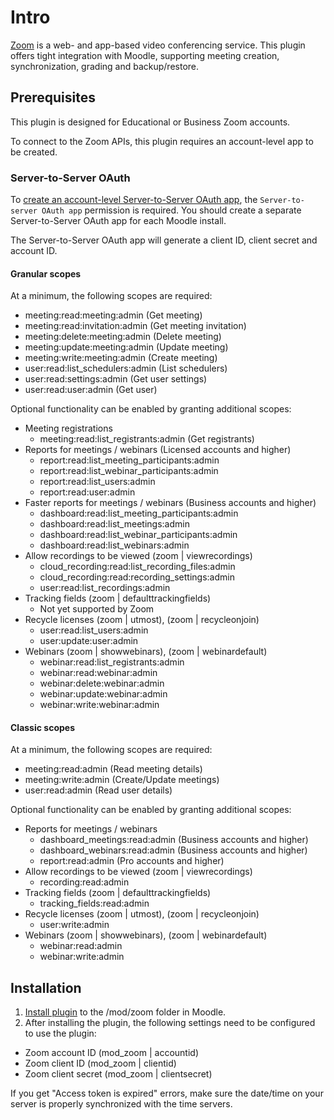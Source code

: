 # Intro

[Zoom](https://zoom.us) is a web- and app-based video conferencing service. This
plugin offers tight integration with Moodle, supporting meeting creation,
synchronization, grading and backup/restore.

## Prerequisites

This plugin is designed for Educational or Business Zoom accounts.

To connect to the Zoom APIs, this plugin requires an account-level app to be
created.

### Server-to-Server OAuth
To [create an account-level Server-to-Server OAuth app](https://developers.zoom.us/docs/internal-apps/create/), the `Server-to-server OAuth app`
permission is required. You should create a separate Server-to-Server OAuth app for each Moodle install.

The Server-to-Server OAuth app will generate a client ID, client secret and account ID.

#### Granular scopes
At a minimum, the following scopes are required:

- meeting:read:meeting:admin (Get meeting)
- meeting:read:invitation:admin (Get meeting invitation)
- meeting:delete:meeting:admin (Delete meeting)
- meeting:update:meeting:admin (Update meeting)
- meeting:write:meeting:admin (Create meeting)
- user:read:list_schedulers:admin (List schedulers)
- user:read:settings:admin (Get user settings)
- user:read:user:admin (Get user)

Optional functionality can be enabled by granting additional scopes:

- Meeting registrations
    - meeting:read:list_registrants:admin (Get registrants)
- Reports for meetings / webinars (Licensed accounts and higher)
    - report:read:list_meeting_participants:admin
    - report:read:list_webinar_participants:admin
    - report:read:list_users:admin
    - report:read:user:admin
- Faster reports for meetings / webinars (Business accounts and higher)
    - dashboard:read:list_meeting_participants:admin
    - dashboard:read:list_meetings:admin
    - dashboard:read:list_webinar_participants:admin
    - dashboard:read:list_webinars:admin
- Allow recordings to be viewed (zoom | viewrecordings)
    - cloud_recording:read:list_recording_files:admin
    - cloud_recording:read:recording_settings:admin
    - user:read:list_recordings:admin
- Tracking fields (zoom | defaulttrackingfields)
    - Not yet supported by Zoom
- Recycle licenses (zoom | utmost), (zoom | recycleonjoin)
    - user:read:list_users:admin
    - user:update:user:admin
- Webinars (zoom | showwebinars), (zoom | webinardefault)
    - webinar:read:list_registrants:admin
    - webinar:read:webinar:admin
    - webinar:delete:webinar:admin
    - webinar:update:webinar:admin
    - webinar:write:webinar:admin

#### Classic scopes
At a minimum, the following scopes are required:

- meeting:read:admin (Read meeting details)
- meeting:write:admin (Create/Update meetings)
- user:read:admin (Read user details)

Optional functionality can be enabled by granting additional scopes:

- Reports for meetings / webinars
    - dashboard_meetings:read:admin (Business accounts and higher)
    - dashboard_webinars:read:admin  (Business accounts and higher)
    - report:read:admin (Pro accounts and higher)
- Allow recordings to be viewed (zoom | viewrecordings)
    - recording:read:admin
- Tracking fields (zoom | defaulttrackingfields)
    - tracking_fields:read:admin
- Recycle licenses (zoom | utmost), (zoom | recycleonjoin)
    - user:write:admin
- Webinars (zoom | showwebinars), (zoom | webinardefault)
    - webinar:read:admin
    - webinar:write:admin

## Installation

1. [Install plugin](https://docs.moodle.org/en/Installing_plugins#Installing_a_plugin) to the /mod/zoom folder in Moodle.
2. After installing the plugin, the following settings need to be configured to use the plugin:

- Zoom account ID (mod_zoom | accountid)
- Zoom client ID (mod_zoom | clientid)
- Zoom client secret (mod_zoom | clientsecret)

If you get "Access token is expired" errors, make sure the date/time on your
server is properly synchronized with the time servers.
